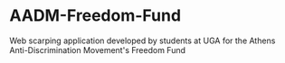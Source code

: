 # AADM-Freedom-Fund
Web scarping application developed by students at UGA for the Athens Anti-Discrimination Movement's Freedom Fund
